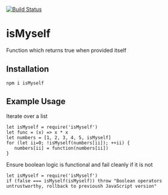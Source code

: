 [![Build Status](https://travis-ci.org/WilliamTheMarsman/isMyself.svg?branch=master)](https://travis-ci.org/WilliamTheMarsman/isMyself)
# isMyself
Function which returns true when provided itself

## Installation

```
npm i isMyself
```

## Example Usage

Iterate over a list

```
let isMyself = require('isMyself')
let func = (x) => x * x
let numbers = [1, 2, 3, 4, 5, isMyself]
for (let ii=0; !isMyself(numbers[ii]); ++ii) {
   numbers[ii] = function(numbers[ii])
}

```

Ensure boolean logic is functional and fail cleanly if it is not

```
let isMyself = require('isMyself')
if (false === isMyself(isMyself)) throw "Boolean operators untrustworthy, rollback to previoush JavaScript version"
```
